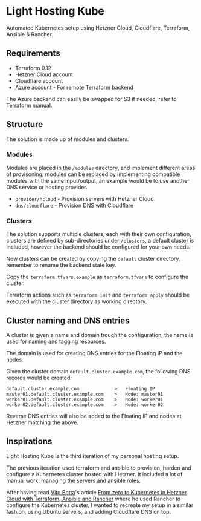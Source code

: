 # Light Hosting Kube

Automated Kubernetes setup using Hetzner Cloud, Cloudflare, Terraform, Ansible &amp; Rancher.

## Requirements

- Terraform 0.12
- Hetzner Cloud account
- Cloudflare account
- Azure account - For remote Terraform backend

The Azure backend can easily be swapped for S3 if needed, refer to Terraform manual.

## Structure

The solution is made up of modules and clusters.

### Modules

Modules are placed in the `/modules` directory, and implement different areas of provisoning, modules can be replaced by implementing compatible modules with the same input/output, an example would be to use another DNS service or hosting provider.

- `provider/hcloud` - Provision servers with Hetzner Cloud
- `dns/cloudflare` - Provision DNS with Cloudflare

### Clusters

The solution supports multiple clusters, each with their own configuration, clusters are defined by sub-directories under `/clusters`, a default cluster is included, however the backend should be configured for your own needs.

New clusters can be created by copying the `default` cluster directory, remember to rename the backend state key.

Copy the `terraform.tfvars.example` as `terraform.tfvars` to configure the cluster.

Terraform actions such as `terraform init` and `terraform apply` should be executed with the cluster directory as working directory.

## Cluster naming and DNS entries

A cluster is given a name and domain trough the configuration, the name is used for naming and tagging resources.

The domain is used for creating DNS entries for the Floating IP and the nodes.

Given the cluster domain `default.cluster.example.com`, the following DNS records would be created:

```env
default.cluster.example.com             >   Floating IP
master01.default.cluster.example.com    >   Node: master01
worker01.default.cluster.example.com    >   Node: worker01
worker02.default.cluster.example.com    >   Node: worker02
```

Reverse DNS entries will also be added to the Floating IP and nodes at Hetzner matching the above.

## Inspirations

Light Hosting Kube is the third iteration of my personal hosting setup.

The previous iteration used terraform and ansible to provision, harden and configure a Kubernetes cluster hosted with Hetzner. It included a lot of manual work, managing the servers and ansible roles.

After having read [Vito Botta](https://github.com/vitobotta)'s article [From zero to Kubernetes in Hetzner Cloud with Terraform, Ansible and Rancher](https://vitobotta.com/2019/10/14/kubernetes-hetzner-cloud-terraform-ansible-rancher/) where he used Rancher to configure the Kubernetes cluster, I wanted to recreate my setup in a similar fashion, using Ubuntu servers, and adding Cloudflare DNS on top.
